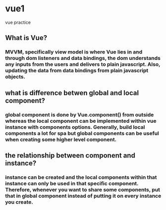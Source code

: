 # vue1

vue practice

## What is Vue?

### MVVM, specifically view model is where Vue lies in and through dom listeners and data bindings, the dom understands any inputs from the users and delivers to plain javascript. Also, updating the data from data bindings from plain javascript objects.

## what is difference betwen global and local component?

### global component is done by Vue.component() from outside whereas the local component can be implemented within vue instance with components options. Generally, build local components a lot for spa but global components can be useful when creating some higher level component.

## the relationship between component and instance?

### instance can be created and the local components within that instance can only be used in that specific component. Therefore, whenever you want to share some components, put that in global component instead of putting it on every instance you create.
